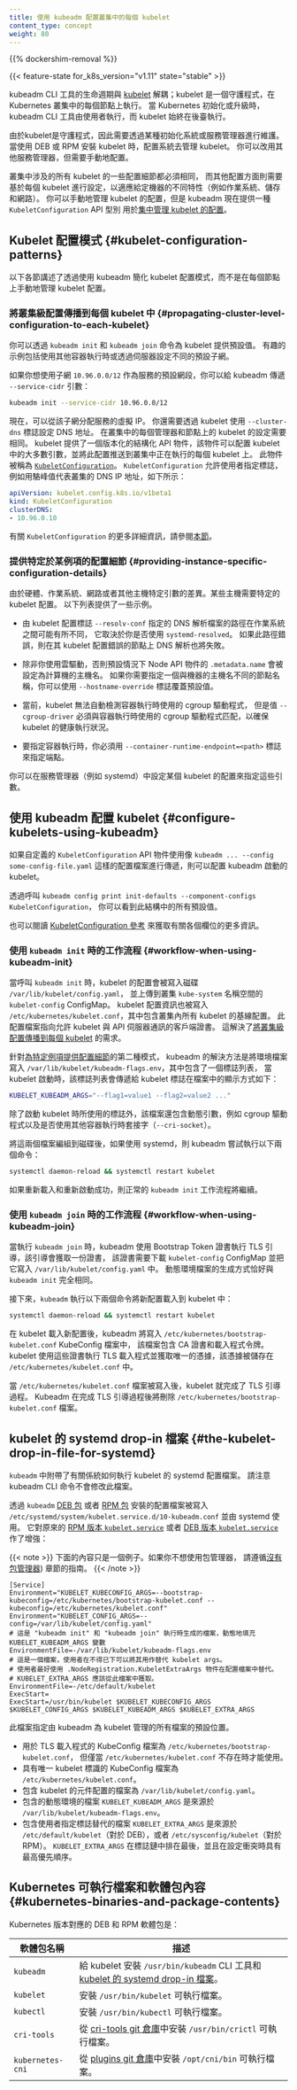 ```yaml
---
title: 使用 kubeadm 配置叢集中的每個 kubelet
content_type: concept
weight: 80
---
```

<!--
reviewers:
- sig-cluster-lifecycle
title: Configuring each kubelet in your cluster using kubeadm
content_type: concept
weight: 80
-->

<!-- overview -->

{{% dockershim-removal %}}

{{< feature-state for_k8s_version="v1.11" state="stable" >}}

<!--
The lifecycle of the kubeadm CLI tool is decoupled from the
[kubelet](/docs/reference/command-line-tools-reference/kubelet), which is a daemon that runs
on each node within the Kubernetes cluster. The kubeadm CLI tool is executed by the user when Kubernetes is
initialized or upgraded, whereas the kubelet is always running in the background.

Since the kubelet is a daemon, it needs to be maintained by some kind of an init
system or service manager. When the kubelet is installed using DEBs or RPMs,
systemd is configured to manage the kubelet. You can use a different service
manager instead, but you need to configure it manually.

Some kubelet configuration details need to be the same across all kubelets involved in the cluster, while
other configuration aspects need to be set on a per-kubelet basis to accommodate the different
characteristics of a given machine (such as OS, storage, and networking). You can manage the configuration
of your kubelets manually, but kubeadm now provides a `KubeletConfiguration` API type for
[managing your kubelet configurations centrally](#configure-kubelets-using-kubeadm).
-->
kubeadm CLI 工具的生命週期與 [kubelet](/zh-cn/docs/reference/command-line-tools-reference/kubelet)
解耦；kubelet 是一個守護程式，在 Kubernetes 叢集中的每個節點上執行。
當 Kubernetes 初始化或升級時，kubeadm CLI 工具由使用者執行，而 kubelet 始終在後臺執行。

由於kubelet是守護程式，因此需要透過某種初始化系統或服務管理器進行維護。
當使用 DEB 或 RPM 安裝 kubelet 時，配置系統去管理 kubelet。
你可以改用其他服務管理器，但需要手動地配置。

叢集中涉及的所有 kubelet 的一些配置細節都必須相同，
而其他配置方面則需要基於每個 kubelet 進行設定，以適應給定機器的不同特性（例如作業系統、儲存和網路）。
你可以手動地管理 kubelet 的配置，但是 kubeadm 現在提供一種 `KubeletConfiguration` API 型別
用於[集中管理 kubelet 的配置](#configure-kubelets-using-kubeadm)。

<!-- body -->

<!--
## Kubelet configuration patterns
-->
## Kubelet 配置模式    {#kubelet-configuration-patterns}

<!--
The following sections describe patterns to kubelet configuration that are simplified by
using kubeadm, rather than managing the kubelet configuration for each Node manually.
-->
以下各節講述了透過使用 kubeadm 簡化 kubelet 配置模式，而不是在每個節點上手動地管理 kubelet 配置。

<!--
### Propagating cluster-level configuration to each kubelet
-->
### 將叢集級配置傳播到每個 kubelet 中    {#propagating-cluster-level-configuration-to-each-kubelet}

<!--
You can provide the kubelet with default values to be used by `kubeadm init` and `kubeadm join`
commands. Interesting examples include using a different container runtime or setting the default subnet
used by services.

If you want your services to use the subnet `10.96.0.0/12` as the default for services, you can pass
the `--service-cidr` parameter to kubeadm:
-->
你可以透過 `kubeadm init` 和 `kubeadm join` 命令為 kubelet 提供預設值。
有趣的示例包括使用其他容器執行時或透過伺服器設定不同的預設子網。

如果你想使用子網 `10.96.0.0/12` 作為服務的預設網段，你可以給 kubeadm 傳遞 `--service-cidr` 引數：

```bash
kubeadm init --service-cidr 10.96.0.0/12
```

<!--
Virtual IPs for services are now allocated from this subnet. You also need to set the DNS address used
by the kubelet, using the `--cluster-dns` flag. This setting needs to be the same for every kubelet
on every manager and Node in the cluster. The kubelet provides a versioned, structured API object
that can configure most parameters in the kubelet and push out this configuration to each running
kubelet in the cluster. This object is called
[`KubeletConfiguration`](/docs/reference/config-api/kubelet-config.v1beta1/).
The `KubeletConfiguration` allows the user to specify flags such as the cluster DNS IP addresses expressed as
a list of values to a camelCased key, illustrated by the following example:
-->
現在，可以從該子網分配服務的虛擬 IP。
你還需要透過 kubelet 使用 `--cluster-dns` 標誌設定 DNS 地址。
在叢集中的每個管理器和節點上的 kubelet 的設定需要相同。
kubelet 提供了一個版本化的結構化 API 物件，該物件可以配置 kubelet 中的大多數引數，並將此配置推送到叢集中正在執行的每個 kubelet 上。
此物件被稱為 [`KubeletConfiguration`](/zh-cn/docs/reference/config-api/kubelet-config.v1beta1/)。
`KubeletConfiguration` 允許使用者指定標誌，例如用駱峰值代表叢集的 DNS IP 地址，如下所示：

```yaml
apiVersion: kubelet.config.k8s.io/v1beta1
kind: KubeletConfiguration
clusterDNS:
- 10.96.0.10
```

<!--
For more details on the `KubeletConfiguration` have a look at [this section](#configure-kubelets-using-kubeadm).
-->
有關 `KubeletConfiguration` 的更多詳細資訊，請參閱[本節](#configure-kubelets-using-kubeadm)。

<!--
### Providing instance-specific configuration details

Some hosts require specific kubelet configurations due to differences in hardware, operating system,
networking, or other host-specific parameters. The following list provides a few examples.
-->
### 提供特定於某例項的配置細節    {#providing-instance-specific-configuration-details}

由於硬體、作業系統、網路或者其他主機特定引數的差異。某些主機需要特定的 kubelet 配置。
以下列表提供了一些示例。

<!--
- The path to the DNS resolution file, as specified by the `--resolv-conf` kubelet
  configuration flag, may differ among operating systems, or depending on whether you are using
  `systemd-resolved`. If this path is wrong, DNS resolution will fail on the Node whose kubelet
  is configured incorrectly.

- The Node API object `.metadata.name` is set to the machine's hostname by default,
  unless you are using a cloud provider. You can use the `--hostname-override` flag to override the
  default behavior if you need to specify a Node name different from the machine's hostname.

- Currently, the kubelet cannot automatically detect the cgroup driver used by the container runtime,
  but the value of `--cgroup-driver` must match the cgroup driver used by the container runtime to ensure
  the health of the kubelet.

- To specify the container runtime you must set its endpoint with the
  `--container-runtime-endpoint=<path>` flag.

You can specify these flags by configuring an individual kubelet's configuration in your service manager,
such as systemd.
-->
- 由 kubelet 配置標誌 `--resolv-conf` 指定的 DNS 解析檔案的路徑在作業系統之間可能有所不同，
  它取決於你是否使用 `systemd-resolved`。
  如果此路徑錯誤，則在其 kubelet 配置錯誤的節點上 DNS 解析也將失敗。

- 除非你使用雲驅動，否則預設情況下 Node API 物件的 `.metadata.name` 會被設定為計算機的主機名。
  如果你需要指定一個與機器的主機名不同的節點名稱，你可以使用 `--hostname-override` 標誌覆蓋預設值。

- 當前，kubelet 無法自動檢測容器執行時使用的 cgroup 驅動程式，
  但是值 `--cgroup-driver` 必須與容器執行時使用的 cgroup 驅動程式匹配，以確保 kubelet 的健康執行狀況。

- 要指定容器執行時，你必須用 `--container-runtime-endpoint=<path>` 標誌來指定端點。

你可以在服務管理器（例如 systemd）中設定某個 kubelet 的配置來指定這些引數。

<!--
## Configure kubelets using kubeadm

It is possible to configure the kubelet that kubeadm will start if a custom `KubeletConfiguration`
API object is passed with a configuration file like so `kubeadm ... --config some-config-file.yaml`.

By calling `kubeadm config print init-defaults --component-configs KubeletConfiguration` you can
see all the default values for this structure.

Also have a look at the
[reference for the KubeletConfiguration](/docs/reference/config-api/kubelet-config.v1beta1/)
for more information on the individual fields.
-->
## 使用 kubeadm 配置 kubelet    {#configure-kubelets-using-kubeadm}

如果自定義的 `KubeletConfiguration` API 物件使用像  `kubeadm ... --config some-config-file.yaml` 這樣的配置檔案進行傳遞，則可以配置 kubeadm 啟動的 kubelet。

透過呼叫 `kubeadm config print init-defaults --component-configs KubeletConfiguration`，
你可以看到此結構中的所有預設值。

也可以閱讀 [KubeletConfiguration 參考](/zh-cn/docs/reference/config-api/kubelet-config.v1beta1/)
來獲取有關各個欄位的更多資訊。

<!--
### Workflow when using `kubeadm init`
-->
### 使用 `kubeadm init` 時的工作流程    {#workflow-when-using-kubeadm-init}

<!--
When you call `kubeadm init`, the kubelet configuration is marshalled to disk
at `/var/lib/kubelet/config.yaml`, and also uploaded to a `kubelet-config` ConfigMap in the `kube-system`
namespace of the cluster. A kubelet configuration file is also written to `/etc/kubernetes/kubelet.conf`
with the baseline cluster-wide configuration for all kubelets in the cluster. This configuration file
points to the client certificates that allow the kubelet to communicate with the API server. This
addresses the need to
[propagate cluster-level configuration to each kubelet](#propagating-cluster-level-configuration-to-each-kubelet).
-->
當呼叫 `kubeadm init` 時，kubelet 的配置會被寫入磁碟 `/var/lib/kubelet/config.yaml`，
並上傳到叢集 `kube-system` 名稱空間的 `kubelet-config` ConfigMap。
kubelet 配置資訊也被寫入 `/etc/kubernetes/kubelet.conf`，其中包含叢集內所有 kubelet 的基線配置。
此配置檔案指向允許 kubelet 與 API 伺服器通訊的客戶端證書。
這解決了[將叢集級配置傳播到每個 kubelet](#propagating-cluster-level-configuration-to-each-kubelet) 的需求。

<!--
To address the second pattern of
[providing instance-specific configuration details](#providing-instance-specific-configuration-details),
kubeadm writes an environment file to `/var/lib/kubelet/kubeadm-flags.env`, which contains a list of
flags to pass to the kubelet when it starts. The flags are presented in the file like this:
-->
針對[為特定例項提供配置細節](#providing-instance-specific-configuration-details)的第二種模式，
kubeadm 的解決方法是將環境檔案寫入 `/var/lib/kubelet/kubeadm-flags.env`，其中包含了一個標誌列表，
當 kubelet 啟動時，該標誌列表會傳遞給 kubelet 標誌在檔案中的顯示方式如下：

```bash
KUBELET_KUBEADM_ARGS="--flag1=value1 --flag2=value2 ..."
```

<!--
In addition to the flags used when starting the kubelet, the file also contains dynamic
parameters such as the cgroup driver and whether to use a different container runtime socket
(`--cri-socket`).
-->
除了啟動 kubelet 時所使用的標誌外，該檔案還包含動態引數，例如 cgroup 驅動程式以及是否使用其他容器執行時套接字（`--cri-socket`）。

<!--
After marshalling these two files to disk, kubeadm attempts to run the following two
commands, if you are using systemd:
-->
將這兩個檔案編組到磁碟後，如果使用 systemd，則 kubeadm 嘗試執行以下兩個命令：

```bash
systemctl daemon-reload && systemctl restart kubelet
```

<!--
If the reload and restart are successful, the normal `kubeadm init` workflow continues.
-->
如果重新載入和重新啟動成功，則正常的 `kubeadm init` 工作流程將繼續。

<!--
### Workflow when using `kubeadm join`

When you run `kubeadm join`, kubeadm uses the Bootstrap Token credential to perform
a TLS bootstrap, which fetches the credential needed to download the
`kubelet-config` ConfigMap and writes it to `/var/lib/kubelet/config.yaml`. The dynamic
environment file is generated in exactly the same way as `kubeadm init`.
-->
### 使用 `kubeadm join` 時的工作流程    {#workflow-when-using-kubeadm-join}

當執行 `kubeadm join` 時，kubeadm 使用 Bootstrap Token 證書執行 TLS 引導，該引導會獲取一份證書，
該證書需要下載 `kubelet-config` ConfigMap 並把它寫入 `/var/lib/kubelet/config.yaml` 中。
動態環境檔案的生成方式恰好與 `kubeadm init` 完全相同。

<!--
Next, `kubeadm` runs the following two commands to load the new configuration into the kubelet:
-->
接下來，`kubeadm` 執行以下兩個命令將新配置載入到 kubelet 中：

```bash
systemctl daemon-reload && systemctl restart kubelet
```

<!--
After the kubelet loads the new configuration, kubeadm writes the
`/etc/kubernetes/bootstrap-kubelet.conf` KubeConfig file, which contains a CA certificate and Bootstrap
Token. These are used by the kubelet to perform the TLS Bootstrap and obtain a unique
credential, which is stored in `/etc/kubernetes/kubelet.conf`.
-->
在 kubelet 載入新配置後，kubeadm 將寫入 `/etc/kubernetes/bootstrap-kubelet.conf` KubeConfig 檔案中，
該檔案包含 CA 證書和載入程式令牌。
kubelet 使用這些證書執行 TLS 載入程式並獲取唯一的憑據，該憑據被儲存在 `/etc/kubernetes/kubelet.conf` 中。

<!--
When the `/etc/kubernetes/kubelet.conf` file is written, the kubelet has finished performing the TLS Bootstrap.
Kubeadm deletes the `/etc/kubernetes/bootstrap-kubelet.conf` file after completing the TLS Bootstrap.
-->
當 `/etc/kubernetes/kubelet.conf` 檔案被寫入後，kubelet 就完成了 TLS 引導過程。
Kubeadm 在完成 TLS 引導過程後將刪除 `/etc/kubernetes/bootstrap-kubelet.conf` 檔案。

<!--
##  The kubelet drop-in file for systemd
-->
## kubelet 的 systemd drop-in 檔案    {#the-kubelet-drop-in-file-for-systemd}

<!--
`kubeadm` ships with configuration for how systemd should run the kubelet.
Note that the kubeadm CLI command never touches this drop-in file.
-->
`kubeadm` 中附帶了有關係統如何執行 kubelet 的 systemd 配置檔案。
請注意 kubeadm CLI 命令不會修改此檔案。

<!--
This configuration file installed by the `kubeadm`
[DEB](https://github.com/kubernetes/release/blob/master/cmd/kubepkg/templates/latest/deb/kubeadm/10-kubeadm.conf) or
[RPM package](https://github.com/kubernetes/release/blob/master/cmd/kubepkg/templates/latest/rpm/kubeadm/10-kubeadm.conf) is written to
`/etc/systemd/system/kubelet.service.d/10-kubeadm.conf` and is used by systemd.
It augments the basic
[`kubelet.service` for RPM](https://github.com/kubernetes/release/blob/master/cmd/kubepkg/templates/latest/rpm/kubelet/kubelet.service) or
[`kubelet.service` for DEB](https://github.com/kubernetes/release/blob/master/cmd/kubepkg/templates/latest/deb/kubelet/lib/systemd/system/kubelet.service):
-->
透過 `kubeadm` [DEB 包](https://github.com/kubernetes/release/blob/master/cmd/kubepkg/templates/latest/deb/kubeadm/10-kubeadm.conf)
或者 [RPM 包](https://github.com/kubernetes/release/blob/master/cmd/kubepkg/templates/latest/rpm/kubeadm/10-kubeadm.conf)
安裝的配置檔案被寫入 `/etc/systemd/system/kubelet.service.d/10-kubeadm.conf` 並由 systemd 使用。
它對原來的 [RPM 版本 `kubelet.service`](https://github.com/kubernetes/release/blob/master/cmd/kubepkg/templates/latest/rpm/kubelet/kubelet.service)
或者 [DEB 版本 `kubelet.service`](https://github.com/kubernetes/release/blob/master/cmd/kubepkg/templates/latest/deb/kubelet/lib/systemd/system/kubelet.service)
作了增強：

<!--
{{< note >}}
The contents below are just an example. If you don't want to use a package manager
follow the guide outlined in the [Without a package manager](/docs/setup/production-environment/tools/kubeadm/install-kubeadm/#k8s-install-2))
section.
{{< /note >}}
-->
{{< note >}}
下面的內容只是一個例子。如果你不想使用包管理器，
請遵循[沒有包管理器](/zh-cn/docs/setup/productionenvironment/tools/kubeadm/install-kubeadm/#k8s-install-2))
章節的指南。
{{< /note >}}

<!--
```none
[Service]
Environment="KUBELET_KUBECONFIG_ARGS=--bootstrap-kubeconfig=/etc/kubernetes/bootstrap-kubelet.conf --kubeconfig=/etc/kubernetes/kubelet.conf"
Environment="KUBELET_CONFIG_ARGS=--config=/var/lib/kubelet/config.yaml"
# This is a file that "kubeadm init" and "kubeadm join" generate at runtime, populating
the KUBELET_KUBEADM_ARGS variable dynamically
EnvironmentFile=-/var/lib/kubelet/kubeadm-flags.env
# This is a file that the user can use for overrides of the kubelet args as a last resort. Preferably,
# the user should use the .NodeRegistration.KubeletExtraArgs object in the configuration files instead.
# KUBELET_EXTRA_ARGS should be sourced from this file.
EnvironmentFile=-/etc/default/kubelet
ExecStart=
ExecStart=/usr/bin/kubelet $KUBELET_KUBECONFIG_ARGS $KUBELET_CONFIG_ARGS $KUBELET_KUBEADM_ARGS $KUBELET_EXTRA_ARGS
```
-->
```none
[Service]
Environment="KUBELET_KUBECONFIG_ARGS=--bootstrap-kubeconfig=/etc/kubernetes/bootstrap-kubelet.conf --kubeconfig=/etc/kubernetes/kubelet.conf"
Environment="KUBELET_CONFIG_ARGS=--config=/var/lib/kubelet/config.yaml"
# 這是 "kubeadm init" 和 "kubeadm join" 執行時生成的檔案，動態地填充 KUBELET_KUBEADM_ARGS 變數
EnvironmentFile=-/var/lib/kubelet/kubeadm-flags.env
# 這是一個檔案，使用者在不得已下可以將其用作替代 kubelet args。
# 使用者最好使用 .NodeRegistration.KubeletExtraArgs 物件在配置檔案中替代。
# KUBELET_EXTRA_ARGS 應該從此檔案中獲取。
EnvironmentFile=-/etc/default/kubelet
ExecStart=
ExecStart=/usr/bin/kubelet $KUBELET_KUBECONFIG_ARGS $KUBELET_CONFIG_ARGS $KUBELET_KUBEADM_ARGS $KUBELET_EXTRA_ARGS
```

<!--
This file specifies the default locations for all of the files managed by kubeadm for the kubelet.
-->
此檔案指定由 kubeadm 為 kubelet 管理的所有檔案的預設位置。

<!--
- The KubeConfig file to use for the TLS Bootstrap is `/etc/kubernetes/bootstrap-kubelet.conf`,
  but it is only used if `/etc/kubernetes/kubelet.conf` does not exist.
- The KubeConfig file with the unique kubelet identity is `/etc/kubernetes/kubelet.conf`.
- The file containing the kubelet's ComponentConfig is `/var/lib/kubelet/config.yaml`.
- The dynamic environment file that contains `KUBELET_KUBEADM_ARGS` is sourced from `/var/lib/kubelet/kubeadm-flags.env`.
- The file that can contain user-specified flag overrides with `KUBELET_EXTRA_ARGS` is sourced from
  `/etc/default/kubelet` (for DEBs), or `/etc/sysconfig/kubelet` (for RPMs). `KUBELET_EXTRA_ARGS`
  is last in the flag chain and has the highest priority in the event of conflicting settings.
-->
- 用於 TLS 載入程式的 KubeConfig 檔案為 `/etc/kubernetes/bootstrap-kubelet.conf`，
  但僅當 `/etc/kubernetes/kubelet.conf` 不存在時才能使用。
- 具有唯一 kubelet 標識的 KubeConfig 檔案為 `/etc/kubernetes/kubelet.conf`。
- 包含 kubelet 的元件配置的檔案為 `/var/lib/kubelet/config.yaml`。
- 包含的動態環境的檔案 `KUBELET_KUBEADM_ARGS` 是來源於 `/var/lib/kubelet/kubeadm-flags.env`。
- 包含使用者指定標誌替代的檔案 `KUBELET_EXTRA_ARGS` 是來源於
  `/etc/default/kubelet`（對於 DEB），或者 `/etc/sysconfig/kubelet`（對於 RPM）。
  `KUBELET_EXTRA_ARGS` 在標誌鏈中排在最後，並且在設定衝突時具有最高優先順序。

<!--
## Kubernetes binaries and package contents
-->
## Kubernetes 可執行檔案和軟體包內容    {#kubernetes-binaries-and-package-contents}

<!--
The DEB and RPM packages shipped with the Kubernetes releases are:
-->
Kubernetes 版本對應的 DEB 和 RPM 軟體包是：

<!--
| Package name | Description |
|--------------|-------------|
| `kubeadm`    | Installs the `/usr/bin/kubeadm` CLI tool and the [kubelet drop-in file](#the-kubelet-drop-in-file-for-systemd) for the kubelet. |
| `kubelet`    | Installs the `/usr/bin/kubelet` binary. |
| `kubectl`    | Installs the `/usr/bin/kubectl` binary. |
| `cri-tools` | Installs the `/usr/bin/crictl` binary from the [cri-tools git repository](https://github.com/kubernetes-sigs/cri-tools). |
| `kubernetes-cni` | Installs the `/opt/cni/bin` binaries from the [plugins git repository](https://github.com/containernetworking/plugins). |
-->
| 軟體包名稱   | 描述        |
|--------------|-------------|
| `kubeadm`    | 給 kubelet 安裝 `/usr/bin/kubeadm` CLI 工具和 [kubelet 的 systemd drop-in 檔案](#the-kubelet-drop-in-file-for-systemd)。 |
| `kubelet`    | 安裝 `/usr/bin/kubelet` 可執行檔案。 |
| `kubectl`    | 安裝 `/usr/bin/kubectl` 可執行檔案。 |
| `cri-tools` | 從 [cri-tools git 倉庫](https://github.com/kubernetes-sigs/cri-tools)中安裝 `/usr/bin/crictl` 可執行檔案。 |
| `kubernetes-cni` | 從 [plugins git 倉庫](https://github.com/containernetworking/plugins)中安裝 `/opt/cni/bin` 可執行檔案。|
